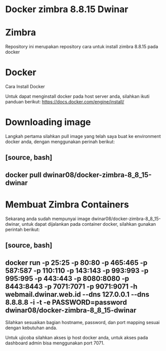 # Docker zimbra 8.8.15 Dwinar

# Zimbra

Repository ini merupakan repository cara untuk install zimbra 8.8.15 pada docker

# Docker

Cara Install Docker

Untuk dapat menginstall docker pada host server anda, silahkan ikuti panduan berikut: https://docs.docker.com/engine/install/

# Downloading image

Langkah pertama silahkan pull image yang telah saya buat ke environment docker anda, dengan menggunakan perinah berikut:

[source, bash]
----
docker pull dwinar08/docker-zimbra-8_8_15-dwinar
----

# Membuat Zimbra Containers

Sekarang anda sudah mempunyai image dwinar08/docker-zimbra-8_8_15-dwinar, untuk dapat dijalankan pada container docker, silahkan gunakan perintah berikut:

[source, bash]
----
docker run -p 25:25 -p 80:80 -p 465:465 -p 587:587 -p 110:110 -p 143:143 -p 993:993 -p 995:995 -p 443:443 -p 8080:8080 -p 8443:8443 -p 7071:7071 -p 9071:9071 -h webmail.dwinar.web.id --dns 127.0.0.1 --dns 8.8.8.8 -i -t -e PASSWORD=password dwinar08/docker-zimbra-8_8_15-dwinar
----

Silahkan sesuaikan bagian hostname, password, dan port mapping sesuai dengan kebutuhan anda.

Untuk ujicoba silahkan akses ip host docker anda, untuk akses pada dashboard admin bisa menggunakan port 7071. 
